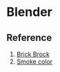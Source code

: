 # Blender







## Reference
1. [Brick Brock](https://www.youtube.com/watch?v=VFmaKeZ0Sko&t=256s)
2. [Smoke color](https://www.youtube.com/watch?v=2pI2DIwYqWE&t=450s)